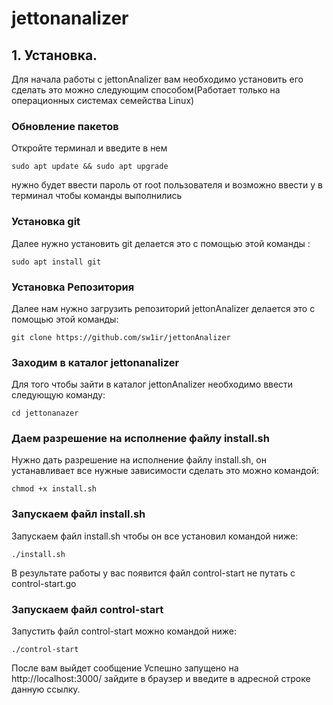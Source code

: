 # jettonanalizer


## 1. Установка.
Для начала работы с jettonAnalizer вам необходимо установить его сделать это можно следующим способом(Работает только на операционных системах семейства Linux)
### Обновление пакетов
Откройте терминал и введите в нем
```
sudo apt update && sudo apt upgrade
```
нужно будет ввести пароль от root пользователя и возможно ввести y в терминал чтобы команды выполнились

### Установка git 
Далее нужно установить git делается это с помощью этой команды :
```
sudo apt install git
```
### Установка Репозитория
Далее нам нужно загрузить репозиторий jettonAnalizer делается это с помощью этой команды:
```
git clone https://github.com/sw1ir/jettonAnalizer
```
### Заходим в каталог jettonanalizer
Для того чтобы зайти в каталог jettonAnalizer необходимо ввести следующую команду:
```
cd jettonanazer
```
### Даем разрешение на исполнение файлу install.sh
Нужно дать разрешение на исполнение файлу install.sh, он устанавливает все нужные зависимости сделать это можно командой:
```
chmod +x install.sh
```
### Запускаем файл install.sh
Запускаем файл install.sh чтобы он все установил командой ниже:
```
./install.sh
```
В результате работы у вас появится файл control-start не путать с control-start.go
### Запускаем файл control-start
Запустить файл control-start можно командой ниже:
```
./control-start 
```
После вам выйдет сообщение Успешно запущено на http://localhost:3000/ зайдите в браузер и введите в адресной строке данную ссылку.
